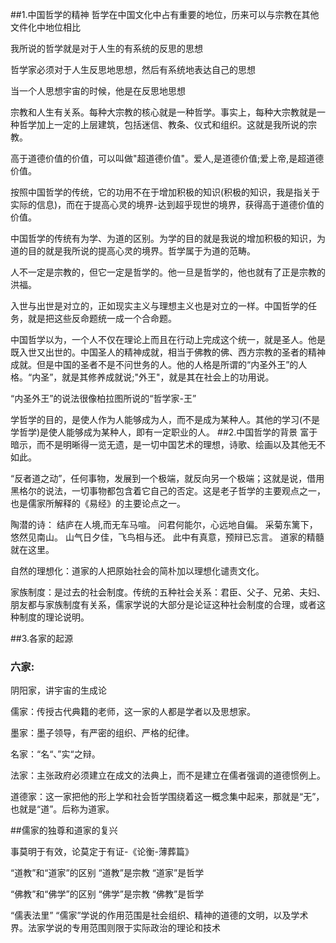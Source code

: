 ##1.中国哲学的精神
哲学在中国文化中占有重要的地位，历来可以与宗教在其他文件化中地位相比

我所说的哲学就是对于人生的有系统的反思的思想

哲学家必须对于人生反思地思想，然后有系统地表达自己的思想

当一个人思想宇宙的时候，他是在反思地思想


宗教和人生有关系。每种大宗教的核心就是一种哲学。事实上，每种大宗教就是一种哲学加上一定的上层建筑，包括迷信、教条、仪式和组织。这就是我所说的宗教。

高于道德价值的价值，可以叫做"超道德价值"。爱人,是道德价值;爱上帝,是超道德价值。

按照中国哲学的传统，它的功用不在于增加积极的知识(积极的知识，我是指关于实际的信息)，而在于提高心灵的境界-达到超乎现世的境界，获得高于道德价值的价值。

中国哲学的传统有为学、为道的区别。为学的目的就是我说的增加积极的知识，为道的目的就是我所说的提高心灵的境界。哲学属于为道的范畴。

人不一定是宗教的，但它一定是哲学的。他一旦是哲学的，他也就有了正是宗教的洪福。

入世与出世是对立的，正如现实主义与理想主义也是对立的一样。中国哲学的任务，就是把这些反命题统一成一个合命题。

中国哲学以为，一个人不仅在理论上而且在行动上完成这个统一，就是圣人。他是既入世又出世的。中国圣人的精神成就，相当于佛教的佛、西方宗教的圣者的精神成就。但是中国的圣者不是不问世务的人。他的人格是所谓的“内圣外王”的人格。“内圣”，就是其修养成就说;"外王"，就是其在社会上的功用说。

“内圣外王”的说法很像柏拉图所说的“哲学家-王”

学哲学的目的，是使人作为人能够成为人，而不是成为某种人。其他的学习(不是学哲学)是使人能够成为某种人，即有一定职业的人。
##2.中国哲学的背景
富于暗示，而不是明晰得一览无遗，是一切中国艺术的理想，诗歌、绘画以及其他无不如此。

“反者道之动”，任何事物，发展到一个极端，就反向另一个极端；这就是说，借用黑格尔的说法，一切事物都包含着它自己的否定。这是老子哲学的主要观点之一，也是儒家所解释的《易经》的主要论点之一。

陶潜的诗：
结庐在人境,而无车马喧。
问君何能尔，心远地自偏。
采菊东篱下，悠然见南山。
山气日夕佳，飞鸟相与还。
此中有真意，预辩已忘言。
道家的精髓就在这里。


自然的理想化：道家的人把原始社会的简朴加以理想化谴责文化。

家族制度：是过去的社会制度。传统的五种社会关系：君臣、父子、兄弟、夫妇、朋友都与家族制度有关系，儒家学说的大部分是论证这种社会制度的合理，或者这种制度的理论说明。

##3.各家的起源
### 六家:
阴阳家，讲宇宙的生成论

儒家：传授古代典籍的老师，这一家的人都是学者以及思想家。

墨家：墨子领导，有严密的组织、严格的纪律。

名家：“名“、”实“之辩。

法家：主张政府必须建立在成文的法典上，而不是建立在儒者强调的道德惯例上。

道德家：这一家把他的形上学和社会哲学围绕着这一概念集中起来，那就是“无”，也就是“道”。后称为道家。

##儒家的独尊和道家的复兴

事莫明于有效，论莫定于有证-《论衡-薄葬篇》

“道教”和“道家”的区别 “道教”是宗教 “道家”是哲学

“佛教”和“佛学”的区别 “佛学”是宗教 “佛教”是哲学

“儒表法里” “儒家”学说的作用范围是社会组织、精神的道德的文明，以及学术界。法家学说的专用范围则限于实际政治的理论和技术